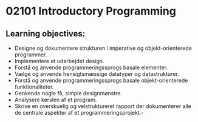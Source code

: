 # 02101 Introductory Programming
## Learning objectives:
- Designe og dokumentere strukturen i imperative og objekt-orienterede programmer.
- Implementere et udarbejdet design.
- Forstå og anvende programmeringssprogs basale elementer.
- Vælge og anvende hensigtsmæssige datatyper og datastrukturer.
- Forstå og anvende programmeringssprogs basale objekt-orienterede funktionaliteter.
- Genkende nogle få, simple designmønstre.
- Analysere kørslen af et program.
- Skrive en overskuelig og velstruktureret rapport der dokumenterer alle de centrale aspekter af et programmeringsprojekt.- 
